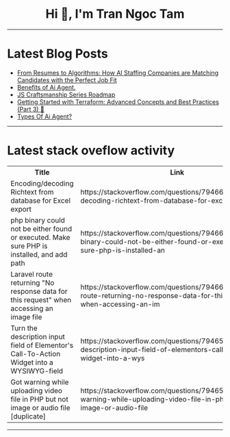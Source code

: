 <h1 align="center">Hi 👋, I'm Tran Ngoc Tam</h1>

---

# Latest Blog Posts 
<!-- BLOG-POST-LIST:START -->
- [From Resumes to Algorithms: How AI Staffing Companies are Matching Candidates with the Perfect Job Fit](https://dev.to/bh1rti/from-resumes-to-algorithms-how-ai-staffing-companies-are-matching-candidates-with-the-perfect-job-1ge6)
- [Benefits of Ai Agent.](https://dev.to/e77/benefits-of-ai-agent-19k2)
- [JS Craftsmanship Series Roadmap](https://dev.to/muthoni_muchiri_17933efd2/js-craftsmanship-series-14gn)
- [Getting Started with Terraform: Advanced Concepts and Best Practices &lpar;Part 3&rpar; 🚀](https://dev.to/techwithhari/getting-started-with-terraform-advanced-concepts-and-best-practices-part-3-2p12)
- [Types Of Ai Agent?](https://dev.to/e77/types-of-ai-agent-29b4)
<!-- BLOG-POST-LIST:END -->

---

# Latest stack oveflow activity
<table>
  <tr><th>Title</th><th>Link</th></tr>
  <!-- STACKOVERFLOW:START --><tr><td>Encoding/decoding Richtext from database for Excel export</td><td>https://stackoverflow.com/questions/79466426/encoding-decoding-richtext-from-database-for-excel-export</td></tr><tr><td>php binary could not be either found or executed. Make sure PHP is installed, and add path</td><td>https://stackoverflow.com/questions/79466310/php-binary-could-not-be-either-found-or-executed-make-sure-php-is-installed-an</td></tr><tr><td>Laravel route returning &quot;No response data for this request&quot; when accessing an image file</td><td>https://stackoverflow.com/questions/79466210/laravel-route-returning-no-response-data-for-this-request-when-accessing-an-im</td></tr><tr><td>Turn the description input field of Elementor&#39;s Call-To-Action Widget into a WYSIWYG-field</td><td>https://stackoverflow.com/questions/79465831/turn-the-description-input-field-of-elementors-call-to-action-widget-into-a-wys</td></tr><tr><td>Got warning while uploading video file in PHP but not image or audio file [duplicate]</td><td>https://stackoverflow.com/questions/79465565/got-warning-while-uploading-video-file-in-php-but-not-image-or-audio-file</td></tr><!-- STACKOVERFLOW:END -->
</table>

---


